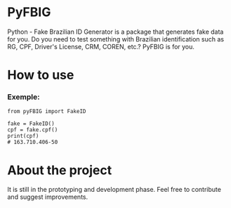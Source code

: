 # PyFBIG
Python - Fake Brazilian ID Generator is a package that generates fake data for you. Do you need to test something with Brazilian identification such as RG, CPF, Driver's License, CRM, COREN, etc.? PyFBIG is for you.

# How to use
### Exemple:

```
from pyFBIG import FakeID

fake = FakeID()
cpf = fake.cpf()
print(cpf)
# 163.710.406-50
```

# About the project
It is still in the prototyping and development phase. Feel free to contribute and suggest improvements.